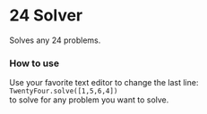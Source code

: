 # 24 Solver
Solves any 24 problems.

### How to use       
Use your favorite text editor to change the last line:  
`TwentyFour.solve([1,5,6,4])`   
to solve for any problem you want to solve. 